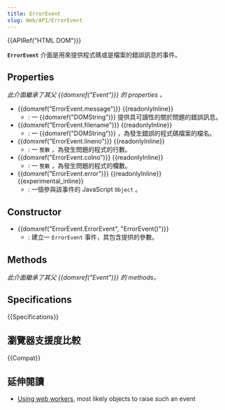 ```yaml
---
title: ErrorEvent
slug: Web/API/ErrorEvent
---
```


{{APIRef("HTML DOM")}}

**`ErrorEvent`** 介面是用來提供程式碼或是檔案的錯誤訊息的事件。

## Properties

_此介面繼承了其父 {{domxref("Event")}} 的 properties 。_

- {{domxref("ErrorEvent.message")}} {{readonlyInline}}
  - : 一 {{domxref("DOMString")}} 提供具可讀性的關於問題的錯誤訊息。
- {{domxref("ErrorEvent.filename")}} {{readonlyInline}}
  - : 一 {{domxref("DOMString")}} ，為發生錯誤的程式碼檔案的檔名。
- {{domxref("ErrorEvent.lineno")}} {{readonlyInline}}
  - : 一 `整數` ，為發生問題的程式的行數。
- {{domxref("ErrorEvent.colno")}} {{readonlyInline}}
  - : 一 `整數` ，為發生問題的程式的欄數。
- {{domxref("ErrorEvent.error")}} {{readonlyInline}} {{experimental_inline}}
  - : 一個參與該事件的 JavaScript `Object` 。

## Constructor

- {{domxref("ErrorEvent.ErrorEvent", "ErrorEvent()")}}
  - : 建立一 `ErrorEvent` 事件，其包含提供的參數。

## Methods

_此介面繼承了其父 {{domxref("Event")}} 的 methods。_

## Specifications

{{Specifications}}

## 瀏覽器支援度比較

{{Compat}}

## 延伸閱讀

- [Using web workers](/zh-TW/docs/Web/Guide/Performance/Using_web_workers), most likely objects to raise such an event
